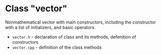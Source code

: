 # Class "vector"

Nonmathematical vector with main constructors, including the constructor with a list of initializers,
and basic operators.

- `vector.h` - declaration of class and its methods, defenition of constructors
- `vector.cpp` - definition of the class methods